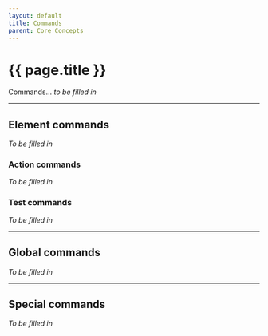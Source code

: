 ```yaml
---
layout: default
title: Commands
parent: Core Concepts
---
```


# {{ page.title }}

Commands... *to be filled in*

---

## Element commands

*To be filled in*

### Action commands

*To be filled in*

### Test commands

*To be filled in*

---

## Global commands

*To be filled in*

---

## Special commands

*To be filled in*